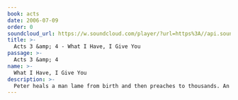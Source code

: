 ```yaml
---
book: acts
date: 2006-07-09
order: 0
soundcloud_url: https://w.soundcloud.com/player/?url=https%3A//api.soundcloud.com/tracks/
title: >-
  Acts 3 &amp; 4 - What I Have, I Give You
passage: >-
  Acts 3 &amp; 4
name: >-
  What I Have, I Give You
description: >-
  Peter heals a man lame from birth and then preaches to thousands. An arrest warrant for Peter and John leads to an appearance before the Sanhedrin. The Christian community prays and shares together.
---
```


